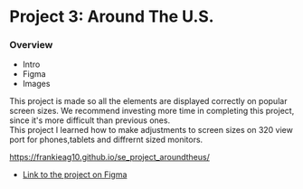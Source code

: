 # Project 3: Around The U.S.

### Overview

- Intro
- Figma
- Images

This project is made so all the elements are displayed correctly on popular screen sizes. We recommend investing more time in completing this project, since it's more difficult than previous ones.  
This project I learned how to make adjustments to screen sizes on 320 view port for phones,tablets and diffrernt sized monitors.

https://frankieag10.github.io/se_project_aroundtheus/

- [Link to the project on Figma](https://www.figma.com/file/ii4xxsJ0ghevUOcssTlHZv/Sprint-3%3A-Around-the-US?node-id=0%3A1)
